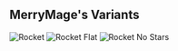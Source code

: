 ## MerryMage's Variants

![Rocket](https://raw.githubusercontent.com/Atmosphere-NX/Atmosphere-Splashes/master/final/MerryMage_0.png)
![Rocket Flat](https://raw.githubusercontent.com/Atmosphere-NX/Atmosphere-Splashes/master/final/MerryMage/rocket-flat.png)
![Rocket No Stars](https://raw.githubusercontent.com/Atmosphere-NX/Atmosphere-Splashes/master/final/MerryMage/rocket-no-stars.png)
